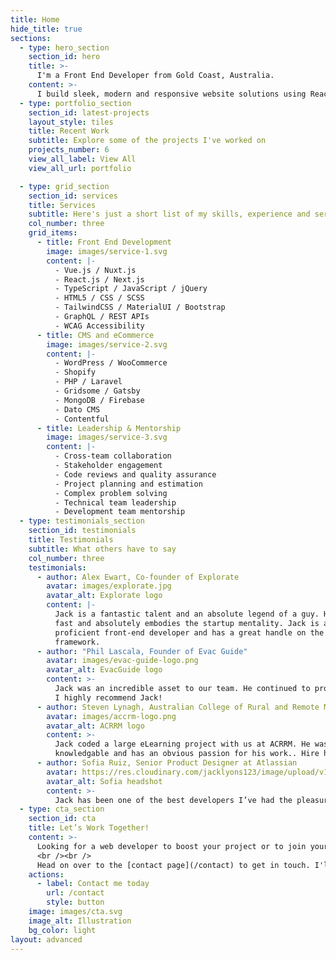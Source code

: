 ```yaml
---
title: Home
hide_title: true
sections:
  - type: hero_section
    section_id: hero
    title: >-
      I'm a Front End Developer from Gold Coast, Australia.
    content: >-
      I build sleek, modern and responsive website solutions using React, Vue, TypeScript and GraphQL. My experience spans across Government, eCommerce, SaaS, Logistics, Real Estate and Enterprise Software. [Contact me today for a free, no fuss consultation](/contact/).
  - type: portfolio_section
    section_id: latest-projects
    layout_style: tiles
    title: Recent Work
    subtitle: Explore some of the projects I've worked on
    projects_number: 6
    view_all_label: View All
    view_all_url: portfolio

  - type: grid_section
    section_id: services
    title: Services
    subtitle: Here's just a short list of my skills, experience and services on offer.
    col_number: three
    grid_items:
      - title: Front End Development
        image: images/service-1.svg
        content: |-
          - Vue.js / Nuxt.js
          - React.js / Next.js
          - TypeScript / JavaScript / jQuery
          - HTML5 / CSS / SCSS
          - TailwindCSS / MaterialUI / Bootstrap
          - GraphQL / REST APIs
          - WCAG Accessibility 
      - title: CMS and eCommerce
        image: images/service-2.svg
        content: |-
          - WordPress / WooCommerce
          - Shopify
          - PHP / Laravel
          - Gridsome / Gatsby
          - MongoDB / Firebase
          - Dato CMS
          - Contentful
      - title: Leadership & Mentorship
        image: images/service-3.svg
        content: |-
          - Cross-team collaboration 
          - Stakeholder engagement
          - Code reviews and quality assurance
          - Project planning and estimation
          - Complex problem solving
          - Technical team leadership
          - Development team mentorship
  - type: testimonials_section
    section_id: testimonials
    title: Testimonials
    subtitle: What others have to say
    col_number: three
    testimonials:
      - author: Alex Ewart, Co-founder of Explorate
        avatar: images/explorate.jpg
        avatar_alt: Explorate logo
        content: |-
          Jack is a fantastic talent and an absolute legend of a guy. He works 
          fast and absolutely embodies the startup mentality. Jack is a highly 
          proficient front-end developer and has a great handle on the Vue JS 
          framework.
      - author: "Phil Lascala, Founder of Evac Guide"
        avatar: images/evac-guide-logo.png
        avatar_alt: EvacGuide logo
        content: >-
          Jack was an incredible asset to our team. He continued to provide quality suggestions to improve our project and supported these suggestions with high quality work. I always felt comfortable with Jacks capabilities and his level of communication was beneficial.    
          I highly recommend Jack!
      - author: Steven Lynagh, Australian College of Rural and Remote Medicine
        avatar: images/accrm-logo.png
        avatar_alt: ACRRM logo
        content: >-
          Jack coded a large eLearning project with us at ACRRM. He was always enthusiastic,
          knowledgable and has an obvious passion for his work.. Hire him.
      - author: Sofia Ruiz, Senior Product Designer at Atlassian
        avatar: https://res.cloudinary.com/jacklyons123/image/upload/v1704534663/1668013427026.jpg
        avatar_alt: Sofia headshot
        content: >-
          Jack has been one of the best developers I’ve had the pleasure to work with. He’s not only competent in what he does, but he also has outstanding communication and leadership skills. 
  - type: cta_section
    section_id: cta
    title: Let’s Work Together!
    content: >-
      Looking for a web developer to boost your project or to join your team? Got questions about your upcoming website or web app project? 
      <br /><br />
      Head on over to the [contact page](/contact) to get in touch. I'll be sure to get back to you as soon as possible.
    actions:
      - label: Contact me today
        url: /contact
        style: button
    image: images/cta.svg
    image_alt: Illustration
    bg_color: light
layout: advanced
---
```

